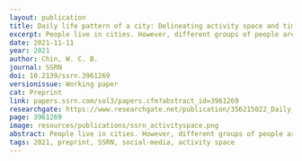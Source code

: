 ```yaml
---
layout: publication
title: Daily life pattern of a city: Delineating activity space and time using social media data
excerpt: People live in cities. However, different groups of people are active at varying times at distinct places in their daily lives, forming different activity spaces and times within a city. Previous studies focused on the distribution of the activity or the partition of regions based on similarity or strength of the interaction, but not the collective activity spaces and times of the people who live within the area.
date: 2021-11-11
year: 2021
author: Chin, W. C. B.
journal: SSRN
doi: 10.2139/ssrn.3961269
versionissue: Working paper
cat: Preprint
link: papers.ssrn.com/sol3/papers.cfm?abstract_id=3961269
researchgate: https://www.researchgate.net/publication/356215022_Daily_life_pattern_of_a_city_Delineating_activity_space_and_time_using_social_media_data
page: 3961269
image: resources/publications/ssrn_activityspace.png
abstract: People live in cities. However, different groups of people are active at varying times at distinct places in their daily lives, forming different activity spaces and times within a city. Previous studies focused on the distribution of the activity or the partition of regions based on similarity or strength of the interaction, but not the collective activity spaces and times of the people who live within the area. Using only the geotagged/timestamped social media as a proxy, this study intended to delineate activity spaces and times of eight selected cities, including Tokyo, Osaka, Hongkong, Singapore, Bangkok, Jakarta, Manila, and Penang. Activity space is defined as a geographic extent where people undertake their daily life. This study generated two co-occurrence networks (spatial and temporal) for each city and delineated the activity spaces and times using a network community detection method. In summary, the results showed a clear pattern for both activity spaces and times in the eight cities. The activity spaces results showed spatially continuous communities with clear borders, indicated the boundaries of human movements, which may be affected by political or natural separation. The activity time results existed a cyclic pattern on a daily and weekly basis, indicating the habits of people in each city, and which pattern is slightly different between cities. In conclusion, this study demonstrated a framework for delineating activity spaces and provided a novel perspective for representing the space and time patterns of daily life in a city.
tags: 2021, preprint, SSRN, social-media, activity space
---
```

